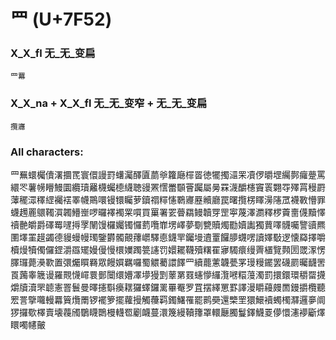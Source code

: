 # 罒 (U+7F52) 

### X_X_fl 无_无_变扁
`罒羃`

### X_X_na + X_X_fl 无_无_变窄 + 无_无_变扁
`攬㝲`

### All characters:
罒䍢蠉欘儥濖攌䍕寰儇謾罸蠴灟醳匵蘮㸘籮廰檌䍝徳犤擉㶎䍒凟㑩㬭堽䌵鄸㿚䠢罵繯罖薯㡢矒鰻圜纜瓄䍦櫗蠾㯖䌩聴䜱罴㦒䍣䫳罾䠱屬㬅罧瀎釂櫶竇瞏翾㝶殬罥䅼罻䕪䆉潀䆁䌉䙱䙓睪幭鷶噮镘镮矚萝鑟禤䊫㦥鸅㝲䍥贕廳罠曙攬楞䁺澷䧮罛襪斁懵罪蠛䟉䍡䴋䪅㵋韣䲛㟵啰曪襗襡䍘嘪買罺署䍗瞢羂鳗韥䍓罡寕蔑澤瀱釋椤藚夁㒝黷懌䄣䒐皭爵礋䍙嚺㩊罦䦴馒欏孎镯㦬藅囕㠑塄嶧夢劅㽉贖燭㔥嬻讟獨蕒㘁䯦囑譼豄羆圛墿罣䟂蠲德䝢蟃幔㻿鑒欝髑覿蘀㠨驛㥁鑖䍐钃墁䢱罿饠䑅䘊㗄讀嬕斀逻懐羄擇嚼櫝熳犢㒔儸鎠灂羉矲嫚僈慢檈嬽躅䉚䜢罚嬛䎱韈殰糬䍜㝱䮷癏缦䍤㯰覽顭圐罭潈愣䐾㼈薨㶔歝置彋爥䁲羇眾饅㜥羈囉蜀䚪薥譞䭞罒續藣藼韤甍罞㻴䊡䥯罢礣罽曯䩏罟䍚䕽睾簚谩羅䚑懱嶵睘鄤闤缳㜴凙㙹獌㓻䕉罤罬䘆懜纙灠㘄糫䕕濁罰擐鐶環穱罶㩢爝牘瀆罘聼憲罯鬟曼曎攇斣㿙䎬玀蠌鑼䍠罼罨罗罝摆繹罳罫譯漫䂃蘰㿸䍛鏝㩱欖聽䍔詈擥囖䡬羃簤爦罱锣襬箩擺蘿摱觸蘉羁鐲鱰罹罷鹮奰還㯺罜獧鱞襩蠋㯮㶠邏夣阛猡攞歜檡賣壊薎斶鸀䁾䴉槾䡸䍖劚衊蔓澴篾縵韇籜罩轘㕔臅鬘鐸鱴䍟儚懁瀗䙦斸燡䁵噣幰皾
